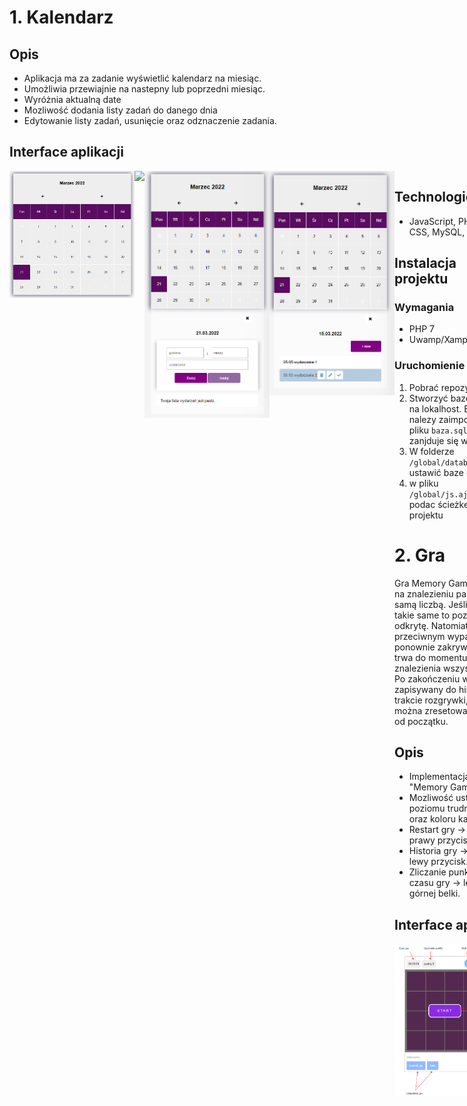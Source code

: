 <!-- # Klika małych projektów JavaScript-HTML-CSS-PHP -->

# 1. Kalendarz
## Opis
* Aplikacja ma za zadanie wyświetlić kalendarz na miesiąc. 
* Umożliwia przewiajnie na nastepny lub poprzedni miesiąc.
* Wyróżnia aktualną date 
* Mozliwość dodania listy zadań do danego dnia
* Edytowanie listy zadań, usunięcie oraz odznaczenie zadania.


## Interface aplikacji
<div style='display: flex; align-items:start'> 
<img src='./global/img/interface/calendar/kalendarz.png' width='200px'>
<img src='./global/img/interface/calendar/kolejnyMiesi%C4%85c.png' width='200px'>
<img src='./global/img/interface/calendar/FormularzDodaniaWydarznia.png' width='200px'>
<img src='./global/img/interface/calendar/NarzedziaZlista_wydarzen.png' width='200px'>
<div>

## Technologie
* JavaScript, PHP, HTML, CSS, MySQL, AJAX

## Instalacja projektu
### Wymagania 
* PHP 7
* Uwamp/Xampp

### Uruchomienie projektu
1. Pobrać repozytorium
2. Stworzyć baze danych na lokalhost. Baze nalezy zaimportować z pliku ```baza.sql```. Plik zanjduje się w projekcie
3. W folderze ```/global/database/db.php``` ustawić baze danych.
4. w pliku ```/global/js.ajax.js``` podac ścieżke bazowo projektu

<!-- ![image 1](./global/img/interface/kalendarz.png)
![image 1](./global/img/interface/kolejnyMiesi%C4%85c.png)
![image 1](./global/img/interface/FormularzDodaniaWydarznia.png)
![image 1](./global/img/interface/memory_game/v1_memory_game.png)
![image 1](./global/img/interface/memory_game/setGame.png)
![image 1](./global/img/interface/memory_game/Tablica_wynikow.png)
![image 1](./global/img/interface/memory_game/play_game.png)
![image 1](./global/img/interface/memory_game/restart_game.png) -->



# 2. Gra 

Gra Memory Game. Polega na znalezieniu par kart z tą samą liczbą. Jeśli karty są takie same
to pozostają odkrytę. Natomiat w przeciwnym wypaku są ponownie zakrywane. Gra trwa do momentu znalezienia wszystkich par.
Po zakończeniu wynik jest zapisywany do historii.
W trakcie rozgrywki, grę można zresetować i zacząć od początku. 
## Opis
* Implementacja gry "Memory Game".
* Mozliwość ustawienia poziomu trudności gry oraz koloru kart.
* Restart gry -> górny prawy przycisk.
* Historia gry -> górny lewy przycisk.
* Zliczanie punktów i czasu gry -> lewa strony górnej belki.

## Interface aplikacji
<div style='display: flex; align-items:start'> 
<img src='./global/img/interface/memory_game/v1_memory_game.png' width='200px'>
<img src='./global/img/interface/memory_game/setGame.png' width='200px'>
<img src='./global/img/interface/memory_game/Tablica_wynikow.png' width='200px'>
<img src='./global/img/interface/memory_game/play_game.png' width='200px'>
<img src='./global/img/interface/memory_game/restart_game.png' width='200px'>
<div>

## Technologie
* HTML, CSS, JS 

# 3. Ikony

Projekt powstał w celu nauki CSS.

## Opis

Powstały min. takie ikony jak: packman, serce, kot, filiżanka 

## 
<div style='display: flex; align-items:start'> 
<img src='./global/img/interface/icons/icons.png' width='200px'>
<div>




